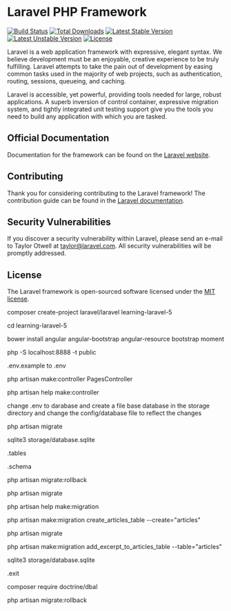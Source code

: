 # Laravel PHP Framework

[![Build Status](https://travis-ci.org/laravel/framework.svg)](https://travis-ci.org/laravel/framework)
[![Total Downloads](https://poser.pugx.org/laravel/framework/d/total.svg)](https://packagist.org/packages/laravel/framework)
[![Latest Stable Version](https://poser.pugx.org/laravel/framework/v/stable.svg)](https://packagist.org/packages/laravel/framework)
[![Latest Unstable Version](https://poser.pugx.org/laravel/framework/v/unstable.svg)](https://packagist.org/packages/laravel/framework)
[![License](https://poser.pugx.org/laravel/framework/license.svg)](https://packagist.org/packages/laravel/framework)

Laravel is a web application framework with expressive, elegant syntax. We believe development must be an enjoyable, creative experience to be truly fulfilling. Laravel attempts to take the pain out of development by easing common tasks used in the majority of web projects, such as authentication, routing, sessions, queueing, and caching.

Laravel is accessible, yet powerful, providing tools needed for large, robust applications. A superb inversion of control container, expressive migration system, and tightly integrated unit testing support give you the tools you need to build any application with which you are tasked.

## Official Documentation

Documentation for the framework can be found on the [Laravel website](http://laravel.com/docs).

## Contributing

Thank you for considering contributing to the Laravel framework! The contribution guide can be found in the [Laravel documentation](http://laravel.com/docs/contributions).

## Security Vulnerabilities

If you discover a security vulnerability within Laravel, please send an e-mail to Taylor Otwell at taylor@laravel.com. All security vulnerabilities will be promptly addressed.

## License

The Laravel framework is open-sourced software licensed under the [MIT license](http://opensource.org/licenses/MIT).


composer create-project laravel/laravel learning-laravel-5

cd learning-laravel-5

bower install angular angular-bootstrap angular-resource bootstrap moment

php -S localhost:8888 -t public

.env.example to .env

php artisan make:controller PagesController

php artisan help make:controller

change .env to darabase and create a file base database in the storage directory and change the config/database file
to reflect the changes

php artisan migrate

sqlite3 storage/database.sqlite

.tables

.schema

php artisan migrate:rollback

php artisan migrate

php artisan help make:migration

php artisan make:migration create_articles_table --create="articles"

php artisan migrate

php artisan make:migration add_excerpt_to_articles_table --table="articles"

sqlite3 storage/database.sqlite

.exit

composer require doctrine/dbal

php artisan migrate:rollback



